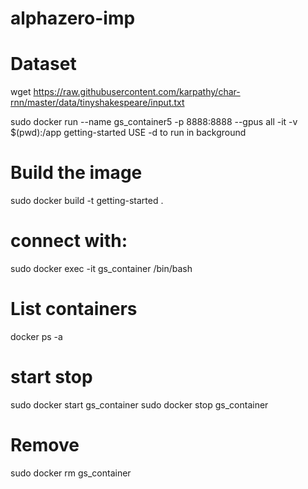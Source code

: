 # alphazero-imp

# Dataset
wget https://raw.githubusercontent.com/karpathy/char-rnn/master/data/tinyshakespeare/input.txt

sudo docker run --name gs_container5 -p 8888:8888 --gpus all -it -v $(pwd):/app getting-started
USE -d to run in background

# Build the image
sudo docker build -t getting-started .

# connect with:
sudo docker exec -it gs_container /bin/bash

# List containers
docker ps -a

# start stop
sudo docker start gs_container
sudo docker stop gs_container

# Remove
sudo docker rm gs_container
